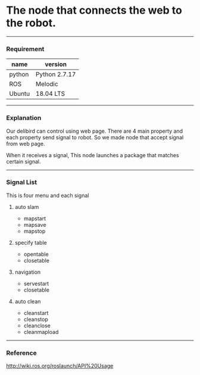 # The node that connects the web to the robot.

---

### Requirement

| name | version |
|---|---|
|python| Python 2.7.17 | 
| ROS | Melodic |
| Ubuntu | 18.04 LTS | 


---

### Explanation

Our delibird can control using web page. There are 4 main property and each property send signal to robot. 
So we made node that accept signal from web page. 

When it receives a signal, This node launches a package that matches certain signal. 

---

### Signal List

This is four menu and each signal

1. auto slam
    - mapstart
    - mapsave
    - mapstop

2. specify table
    - opentable
    - closetable

3. navigation
    - servestart
    - closetable

4. auto clean
    - cleanstart
    - cleanstop
    - cleanclose
    - cleanmapload


---

### Reference

 <http://wiki.ros.org/roslaunch/API%20Usage>



